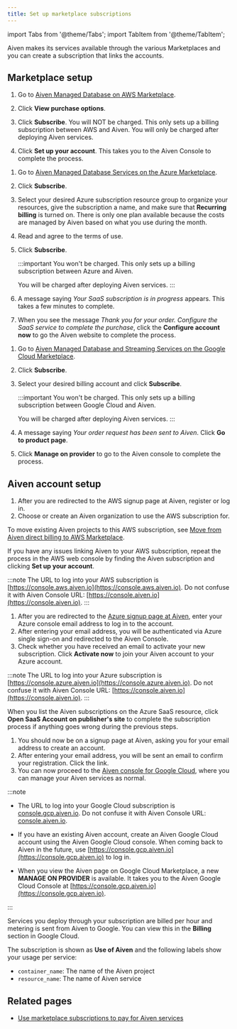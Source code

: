 ```yaml
---
title: Set up marketplace subscriptions
---
```


import Tabs from '@theme/Tabs';
import TabItem from '@theme/TabItem';

Aiven makes its services available through the various Marketplaces and you can create a subscription that links the accounts.

## Marketplace setup

<Tabs groupId="group1">
<TabItem value="AWS" label="AWS Marketplace" default>

1. Go to [Aiven Managed Database on AWS Marketplace](https://aws.amazon.com/marketplace/pp/prodview-fx7pxfq5uaxha).

1. Click **View purchase options**.

1. Click **Subscribe**. You
   will NOT be charged. This only sets up a
   billing subscription between AWS and Aiven. You will only be charged
   after deploying Aiven services.

1. Click **Set up your account**. This takes you to the Aiven Console
   to complete the process.

</TabItem>
<TabItem value="Azure" label="Azure Marketplace">

1. Go to [Aiven Managed Database Services on the Azure
   Marketplace](https://azuremarketplace.microsoft.com/en-us/marketplace/apps/aivenltd1590663507662.aiven_managed_database_services?tab=Overview).

1. Click **Subscribe**.

1. Select your desired Azure subscription resource group to organize
   your resources, give the subscription a name, and make sure that
   **Recurring billing** is turned on. There is only one plan available
   because the costs are managed by Aiven based on what you use
   during the month.
1. Read and agree to the terms of use.
1. Click **Subscribe**.

   :::important
   You won't be charged. This only
   sets up a billing subscription between Azure and Aiven.

   You will be charged after deploying Aiven services.
   :::

1. A message saying _Your SaaS subscription is
   in progress_ appears. This takes a few minutes to complete.
1. When you see the message _Thank you for your order. Configure the
   SaaS service to complete the purchase_, click the **Configure
   account now** to go the Aiven website to complete the process.

</TabItem>
<TabItem value="Google" label="Google Cloud Marketplace">

1.  Go to [Aiven Managed Database and Streaming Services on the Google Cloud
    Marketplace](https://console.cloud.google.com/marketplace/product/aiven-public/aiven).
1.  Click **Subscribe**.
1.  Select your desired billing account and click **Subscribe**.

    :::important
     You won't be charged. This only
     sets up a billing subscription between Google Cloud and Aiven.

     You will be charged after deploying Aiven services.
     :::

1.  A message saying _Your order request has been
    sent to Aiven_. Click **Go to product page**.
1.  Click **Manage on provider** to go to the Aiven console to complete the process.

</TabItem>
</Tabs>

## Aiven account setup

<Tabs groupId="group1">
<TabItem value="AWS" label="AWS Marketplace">

1. After you are redirected to the AWS signup page at Aiven, register or log in.
1. Choose or create an Aiven
   organization to use the AWS subscription for.

To move existing Aiven projects to this AWS subscription, see [Move from Aiven direct billing to AWS Marketplace](/docs/platform/howto/list-marketplace-payments).

If you have any issues linking Aiven to your AWS subscription, repeat the process
in the AWS web console by finding the Aiven subscription and clicking
**Set up your account**.

:::note
The URL to log into your AWS subscription is [https://console.aws.aiven.io](https://console.aws.aiven.io).
Do not confuse it with Aiven Console URL: [https://console.aiven.io](https://console.aiven.io).
:::

</TabItem>
<TabItem value="Azure" label="Azure Marketplace">

1. After you are redirected to the [Azure signup page at Aiven](https://console.azure.aiven.io/login),
   enter your Azure console email address to log in to the account.
1. After entering your email address, you will be authenticated via Azure single sign-on
   and redirected to the Aiven Console.
1. Check whether you have received an email to activate your new subscription.
   Click **Activate now** to join your Aiven account to your Azure account.

:::note
The URL to log into your Azure subscription is [https://console.azure.aiven.io](https://console.azure.aiven.io).
Do not confuse it with Aiven Console URL: [https://console.aiven.io](https://console.aiven.io).
:::

When you list the Aiven subscriptions on the Azure SaaS resource, click **Open
SaaS Account on publisher's site** to complete the subscription process if
anything goes wrong during the previous steps.

</TabItem>
<TabItem value="Google" label="Google Cloud Marketplace">

1.  You should now be on a signup page at Aiven, asking you for your
    email address to create an account.
1.  After entering your email address, you will be sent an email to
    confirm your registration. Click the link.
1.  You can now proceed to the [Aiven console for
    Google Cloud](https://console.gcp.aiven.io/), where you can manage your Aiven
    services as normal.

:::note

- The URL to log into your Google Cloud subscription is [console.gcp.aiven.io](https://console.gcp.aiven.io).
  Do not confuse it with Aiven Console URL: [console.aiven.io](https://console.aiven.io).

- If you have an existing Aiven account, create an Aiven Google Cloud account using the
  Aiven Google Cloud console. When coming back to Aiven in the future, use
  [https://console.gcp.aiven.io](https://console.gcp.aiven.io) to log in.

- When you view the Aiven page on Google Cloud Marketplace,
  a new **MANAGE ON PROVIDER** is available. It takes
  you to the Aiven Google Cloud Console at [https://console.gcp.aiven.io](https://console.gcp.aiven.io).

:::

Services you deploy through your subscription are billed per hour and
metering is sent from Aiven to Google. You can view this in the
**Billing** section in Google Cloud.

The subscription is shown as **Use of Aiven** and the following labels
show your usage per service:

-   `container_name`: The name of the Aiven project
-   `resource_name`: The name of Aiven service

</TabItem>
</Tabs>

## Related pages

- [Use marketplace subscriptions to pay for Aiven services](/docs/platform/howto/list-marketplace-payments)
